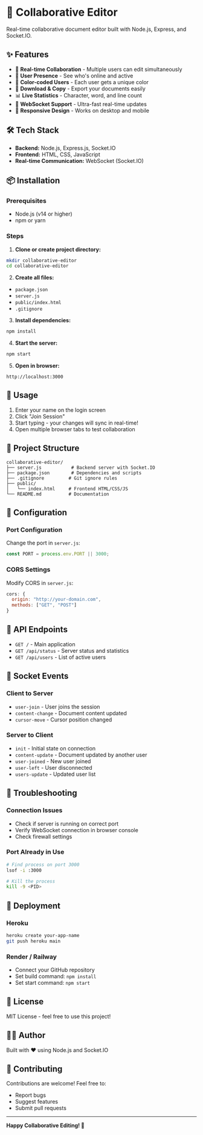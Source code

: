 # 🚀 Collaborative Editor

Real-time collaborative document editor built with Node.js, Express, and Socket.IO.

## ✨ Features

- 📝 **Real-time Collaboration** - Multiple users can edit simultaneously
- 👥 **User Presence** - See who's online and active
- 🎨 **Color-coded Users** - Each user gets a unique color
- 💾 **Download & Copy** - Export your documents easily
- 📊 **Live Statistics** - Character, word, and line count
- 🔌 **WebSocket Support** - Ultra-fast real-time updates
- 📱 **Responsive Design** - Works on desktop and mobile

## 🛠️ Tech Stack

- **Backend:** Node.js, Express.js, Socket.IO
- **Frontend:** HTML, CSS, JavaScript
- **Real-time Communication:** WebSocket (Socket.IO)

## 📦 Installation

### Prerequisites
- Node.js (v14 or higher)
- npm or yarn

### Steps

1. **Clone or create project directory:**
```bash
mkdir collaborative-editor
cd collaborative-editor
```

2. **Create all files:**
- `package.json`
- `server.js`
- `public/index.html`
- `.gitignore`

3. **Install dependencies:**
```bash
npm install
```

4. **Start the server:**
```bash
npm start
```

5. **Open in browser:**
```
http://localhost:3000
```

## 🚀 Usage

1. Enter your name on the login screen
2. Click "Join Session"
3. Start typing - your changes will sync in real-time!
4. Open multiple browser tabs to test collaboration

## 📁 Project Structure

```
collaborative-editor/
├── server.js           # Backend server with Socket.IO
├── package.json        # Dependencies and scripts
├── .gitignore         # Git ignore rules
├── public/
│   └── index.html     # Frontend HTML/CSS/JS
└── README.md          # Documentation
```

## 🔧 Configuration

### Port Configuration
Change the port in `server.js`:
```javascript
const PORT = process.env.PORT || 3000;
```

### CORS Settings
Modify CORS in `server.js`:
```javascript
cors: {
  origin: "http://your-domain.com",
  methods: ["GET", "POST"]
}
```

## 📡 API Endpoints

- `GET /` - Main application
- `GET /api/status` - Server status and statistics
- `GET /api/users` - List of active users

## 🎯 Socket Events

### Client to Server
- `user-join` - User joins the session
- `content-change` - Document content updated
- `cursor-move` - Cursor position changed

### Server to Client
- `init` - Initial state on connection
- `content-update` - Document updated by another user
- `user-joined` - New user joined
- `user-left` - User disconnected
- `users-update` - Updated user list

## 🐛 Troubleshooting

### Connection Issues
- Check if server is running on correct port
- Verify WebSocket connection in browser console
- Check firewall settings

### Port Already in Use
```bash
# Find process on port 3000
lsof -i :3000

# Kill the process
kill -9 <PID>
```

## 🚀 Deployment

### Heroku
```bash
heroku create your-app-name
git push heroku main
```

### Render / Railway
- Connect your GitHub repository
- Set build command: `npm install`
- Set start command: `npm start`

## 📝 License

MIT License - feel free to use this project!

## 👨‍💻 Author

Built with ❤️ using Node.js and Socket.IO

## 🤝 Contributing

Contributions are welcome! Feel free to:
- Report bugs
- Suggest features
- Submit pull requests

---

**Happy Collaborative Editing! 🎉**